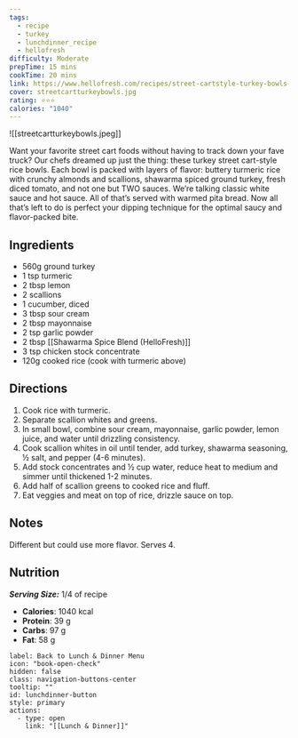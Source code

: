 ```yaml
---
tags:
  - recipe
  - turkey
  - lunchdinner_recipe
  - hellofresh
difficulty: Moderate
prepTime: 15 mins
cookTime: 20 mins
link: https://www.hellofresh.com/recipes/street-cartstyle-turkey-bowls-61cb2e7cfeec9438a741d06a
cover: streetcartturkeybowls.jpg
rating: ⭐️⭐️⭐️
calories: "1040"
---
```

![[streetcartturkeybowls.jpeg]]

Want your favorite street cart foods without having to track down your fave truck? Our chefs dreamed up just the thing: these turkey street cart-style rice bowls. Each bowl is packed with layers of flavor: buttery turmeric rice with crunchy almonds and scallions, shawarma spiced ground turkey, fresh diced tomato, and not one but TWO sauces. We’re talking classic white sauce and hot sauce. All of that’s served with warmed pita bread. Now all that’s left to do is perfect your dipping technique for the optimal saucy and flavor-packed bite.

## Ingredients
- 560g ground turkey
- 1 tsp turmeric
- 2 tbsp lemon
- 2 scallions
- 1 cucumber, diced
- 3 tbsp sour cream
- 2 tbsp mayonnaise
- 2 tsp garlic powder
- 2 tbsp [[Shawarma Spice Blend (HelloFresh)]]
- 3 tsp chicken stock concentrate
- 120g cooked rice (cook with turmeric above)


## Directions
1. Cook rice with turmeric. 
2. Separate scallion whites and greens.
3. In small bowl, combine sour cream, mayonnaise, garlic powder, lemon juice, and water until drizzling consistency. 
4. Cook scallion whites in oil until tender, add turkey, shawarma seasoning, ½ salt, and pepper (4-6 minutes). 
5. Add stock concentrates and ½ cup water, reduce heat to medium and simmer until thickened 1-2 minutes. 
6. Add half of scallion greens to cooked rice and fluff. 
7. Eat veggies and meat on top of rice, drizzle sauce on top.

## Notes
Different but could use more flavor.
Serves 4.

## Nutrition
***Serving Size:*** 1/4 of recipe
- **Calories**: 1040 kcal
- **Protein**: 39 g
- **Carbs**: 97 g
- **Fat**: 58 g


```meta-bind-button
label: Back to Lunch & Dinner Menu
icon: "book-open-check"
hidden: false
class: navigation-buttons-center
tooltip: ""
id: lunchdinner-button
style: primary
actions:
  - type: open
    link: "[[Lunch & Dinner]]"

```
 
